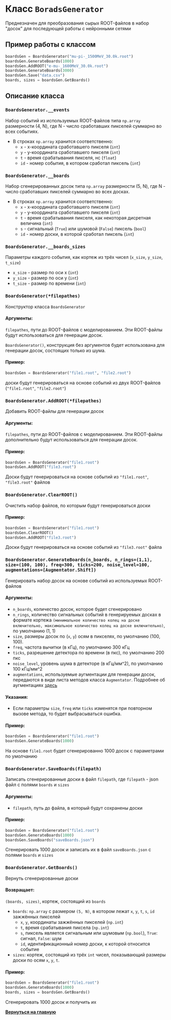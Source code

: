 # Класс `BoradsGenerator`
Преднезначен для преобразования сырых ROOT-файлов в набор "досок" для последующей работы с нейронными сетями

## Пример работы с классом

```python
boardsGen = BoardsGenerator("mu-pi-_1500MeV_30.0k.root")
boardsGen.GenerateBoards(1000)
boardsGen.AddROOT("e-mu-_1600MeV_30.0k.root")
boardsGen.GenerateBoards(3000)
boardsGen.Save("data.csv")
boards, sizes = boardsGen.GetBoards()
```

## Описание класса


### `BoardsGenerator.__events`
Набор событий из используемых ROOT-файлов типа `np.array` размерности (4, N), где N - число сработавших пикселей суммарно во всех событиях.

* В строках `np.array` хранится соответственно:
    * `x` - x-координата сработавшего пикселя (`int`)
    * `y` - y-координата сработавшего пикселя (`int`)
    * `t` - время срабатывания пикселя, нс (`float`)
    * `id` - номер события, в котором сработал пиксель (`int`)
    
### `BoardsGenerator.__boards`
Набор сгенерированных досок типа `np.array` размерности (5, N), где N - число сработавших пикселей суммарно во всех досках.

* В строках `np.array` хранится соответственно:
    * `x` - x-координата сработавшего пикселя (`int`)
    * `y` - y-координата сработавшего пикселя (`int`)
    * `t` - время срабатывания пикселя, как некоторая дисретная величина (`int`)
    * `s` - сигнальный (`True`) или шумовой (`False`) пиксель (`bool`)
    * `id` - номер доски, в которой сработал пиксель (`int`)

### `BoardsGenerator.__boards_sizes`
Параметры каждого события, как кортеж из трёх чисел (`x_size`, `y_size`, `t_size`)
* `x_size` - размер по оси x (`int`)
* `y_size` - размер по оси y (`int`)
* `t_size` - размер по времени (`int`)


### `BoardsGenerator(*filepathes)`

Конструктор класса `BoardsGenerator` 

#### Аргументы:
`filepathes`, пути до ROOT-файлов с моделированием.
Эти ROOT-файлы будут использоваться для генерации досок.

`BoardsGenerator()`, конструкция без аргументов будет использована для генерации досок, состоящих только из шума.

#### Пример:

```python
boardsGen = BoardsGenerator("file1.root", "file2.root")
```
доски будут генерироваться на основе событий из двух ROOT-файлов (`"file1.root"`, `"file2.root"`)

### `BoardsGenerator.AddROOT(*filepathes)`
Добавить ROOT-файлы для генерации досок

#### Аргументы:
`filepathes`, пути до ROOT-файлов с моделированием.
Эти ROOT-файлы дополнительно будут использоваться для генерации досок.

#### Пример:
```python
boardsGen = BoardsGenerator("file1.root")
boardsGen.AddROOT("file3.root")
```
Доски будут генерироваться на основе событий из `"file1.root"`, `"file3.root"` файлов

### `BoardsGenerator.ClearROOT()`
Очистить набор файлов, по которым будут генерироваться доски

#### Пример:
```python
boardsGen = BoardsGenerator("file1.root")
boardsGen.ClearROOT()
boardsGen.AddROOT("file3.root")
```
Доски будут генерироваться на основе событий из `"file3.root"` файла

### `BoardsGenerator.GenerateBoards(n_boards, n_rings=(1,1), size=(100, 100), freq=300, ticks=200, noise_level=100, augmentations=[Augmentator.Shift])`
Генерировать набор досок на основе событий из используемых ROOT-файлов

#### Аргументы:
* `n_boards`, количество досок, которое будет сгенерировано
* `n_rings`, количество сигнальных событий в генерируемых досках в формате кортежа `(минимальное количество колец на доске включительно, максимальное количество колец на доске включительно)`, по умолчанию (1, 1)
* `size`, размеры досок по (`x`, `y`) осям в пикселях, по умолчанию (100, 100).
* `freq`, частота вычитки (в кГц), по умолчанию 300 кГц
* `ticks`, разрешение детектора по времени (в пкс), по умолчанию 200 пкс
* `noise_level`, уровень шума в детекторе (в кГц/мм^2), по умолчанию 100 кГц/мм^2
* `augmentations`, используемые аугментации для генерации досок, передаются в виде листа методов класса `Augmentator`. Подробнее об аугментациях [здесь](Augmentator.md)

#### Указания:
* Если параметры `size`, `freq` или `ticks` изменятся при повторном вызове метода, то будет выбрасываться ошибка.

#### Пример:
```python
boardsGen = BoardsGenerator("file1.root")
boardsGen.GenerateBoards(1000)
```
На основе `file1.root` будет сгенерированно 1000 досок с параметрами по умолчанию

### `BoardsGenerator.SaveBoards(filepath)`
Записать сгенерированные доски в файл `filepath`, где `filepath` - json файл с полями `boards` и `sizes`

#### Аргументы:
* `filepath`, путь до файла, в который будут сохранены доски

#### Пример:
```python
boardsGen = BoardsGenerator("file1.root")
boardsGen.GenerateBoards(1000)
boardsGen.SaveBoards("saveBoards.json")
```
Сгенерировать 1000 досок и записать их в файл `saveBoards.json` с полями `boards` и `sizes`

### `BoardsGenerator.GetBoards()`
Вернуть сгенерированные доски

#### Возвращает:
`(boards, sizes)`, кортеж, состоящий из `boards` 
* `boards`: `np.array` с размером `(5, N)`, в котором лежат `x`, `y`, `t`, `s`, `id` зажжённых пикселей
    * `x`, `y`, координаты зажжённых пикселей (`np.int`)
    * `t`, время срабатывания пиксела (`np.int`)
    * `s`, пиксель является сигнальным или шумовым (`np.bool`), `True`: сигнал, `False`: шум
    * `id`, идентификационный номер доски, к которой относится событие
* `sizes`: кортеж, состоящий из трёх `int` чисел, показывающий размеры доски по осям `x`, `y`, `t`.


#### Пример:
```python
boardsGen = BoardsGenerator("file1.root")
boardsGen.GenerateBoards(1000)
boards, sizes = boardsGen.GetBoards()
```
Сгенерировать 1000 досок и получить их

[**Вернуться на главную**](Home.md)
